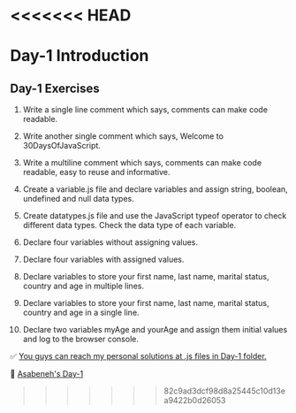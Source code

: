 # <<<<<<< HEAD

<h1>Day-1 Introduction</h1>

<h2>Day-1 Exercises</h2>

1. Write a single line comment which says, comments can make code readable.

2. Write another single comment which says, Welcome to 30DaysOfJavaScript.

3. Write a multiline comment which says, comments can make code readable, easy to reuse and informative.

4. Create a variable.js file and declare variables and assign string, boolean, undefined and null data types.

5. Create datatypes.js file and use the JavaScript typeof operator to check different data types. Check the data type of each variable.

6. Declare four variables without assigning values.

7. Declare four variables with assigned values.

8. Declare variables to store your first name, last name, marital status, country and age in multiple lines.

9. Declare variables to store your first name, last name, marital status, country and age in a single line.

10. Declare two variables myAge and yourAge and assign them initial values and log to the browser console.

✅ [You guys can reach my personal solutions at .js files in Day-1 folder.](https://github.com/senocakburak/30-Days-Of-JS-Exercises/tree/main/Day-1)

🔗 [Asabeneh's Day-1](https://github.com/Asabeneh/30-Days-Of-JavaScript/blob/master/readMe.md#-day-1)

> > > > > > > 82c9ad3dcf98d8a25445c10d13ea9422b0d26053
